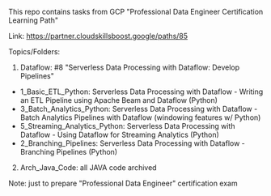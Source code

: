 This repo contains tasks from GCP "Professional Data Engineer Certification Learning Path"

Link: https://partner.cloudskillsboost.google/paths/85

Topics/Folders:
 1. Dataflow: #8 "Serverless Data Processing with Dataflow: Develop Pipelines"
  - 1_Basic_ETL_Python: Serverless Data Processing with Dataflow - Writing an ETL Pipeline using Apache Beam and Dataflow (Python)
  - 3_Batch_Analytics_Python: Serverless Data Processing with Dataflow - Batch Analytics Pipelines with Dataflow (windowing features w/ Python)
  - 5_Streaming_Analytics_Python: Serverless Data Processing with Dataflow - Using Dataflow for Streaming Analytics (Python)
  - 2_Branching_Pipelines: Serverless Data Processing with Dataflow - Branching Pipelines (Python)

  2. Arch_Java_Code: all JAVA code archived

Note: just to prepare "Professional Data Engineer" certification exam
